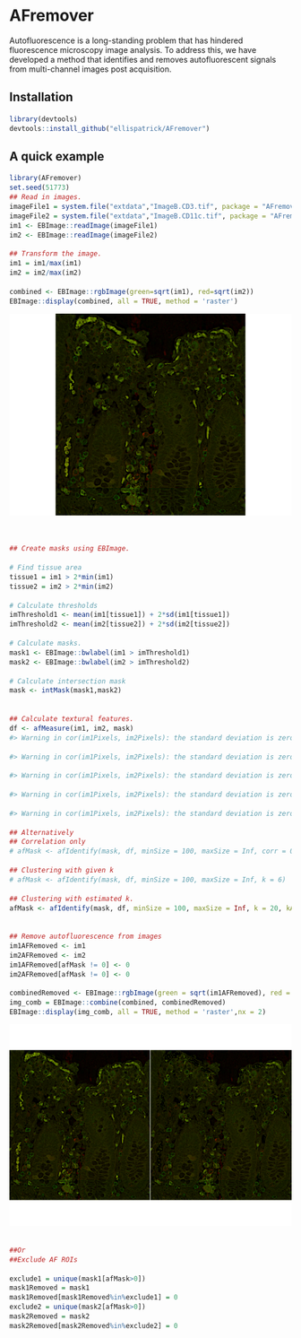 
<!-- README.md is generated from README.Rmd. Please edit that file -->

# AFremover

Autofluorescence is a long-standing problem that has hindered
fluorescence microscopy image analysis. To address this, we have
developed a method that identifies and removes autofluorescent signals
from multi-channel images post acquisition.

## Installation

``` r
library(devtools)
devtools::install_github("ellispatrick/AFremover")
```

## A quick example

``` r
library(AFremover)
set.seed(51773)
## Read in images.
imageFile1 = system.file("extdata","ImageB.CD3.tif", package = "AFremover")
imageFile2 = system.file("extdata","ImageB.CD11c.tif", package = "AFremover")
im1 <- EBImage::readImage(imageFile1)
im2 <- EBImage::readImage(imageFile2)

## Transform the image.
im1 = im1/max(im1)
im2 = im2/max(im2)

combined <- EBImage::rgbImage(green=sqrt(im1), red=sqrt(im2))
EBImage::display(combined, all = TRUE, method = 'raster')
```

![](man/figures/README-unnamed-chunk-2-1.png)<!-- -->

``` r


## Create masks using EBImage.

# Find tissue area
tissue1 = im1 > 2*min(im1)
tissue2 = im2 > 2*min(im2)

# Calculate thresholds
imThreshold1 <- mean(im1[tissue1]) + 2*sd(im1[tissue1])
imThreshold2 <- mean(im2[tissue2]) + 2*sd(im2[tissue2])

# Calculate masks.
mask1 <- EBImage::bwlabel(im1 > imThreshold1)
mask2 <- EBImage::bwlabel(im2 > imThreshold2)

# Calculate intersection mask
mask <- intMask(mask1,mask2)


## Calculate textural features.
df <- afMeasure(im1, im2, mask)
#> Warning in cor(im1Pixels, im2Pixels): the standard deviation is zero

#> Warning in cor(im1Pixels, im2Pixels): the standard deviation is zero

#> Warning in cor(im1Pixels, im2Pixels): the standard deviation is zero

#> Warning in cor(im1Pixels, im2Pixels): the standard deviation is zero

#> Warning in cor(im1Pixels, im2Pixels): the standard deviation is zero

## Alternatively
## Correlation only
# afMask <- afIdentify(mask, df, minSize = 100, maxSize = Inf, corr = 0.6)

## Clustering with given k
# afMask <- afIdentify(mask, df, minSize = 100, maxSize = Inf, k = 6)

## Clustering with estimated k.
afMask <- afIdentify(mask, df, minSize = 100, maxSize = Inf, k = 20, kAuto = TRUE)


## Remove autofluorescence from images
im1AFRemoved <- im1
im2AFRemoved <- im2
im1AFRemoved[afMask != 0] <- 0
im2AFRemoved[afMask != 0] <- 0

combinedRemoved <- EBImage::rgbImage(green = sqrt(im1AFRemoved), red = sqrt(im2AFRemoved))
img_comb = EBImage::combine(combined, combinedRemoved)
EBImage::display(img_comb, all = TRUE, method = 'raster',nx = 2)
```

![](man/figures/README-unnamed-chunk-2-2.png)<!-- -->

``` r

##Or
##Exclude AF ROIs

exclude1 = unique(mask1[afMask>0])
mask1Removed = mask1
mask1Removed[mask1Removed%in%exclude1] = 0
exclude2 = unique(mask2[afMask>0])
mask2Removed = mask2
mask2Removed[mask2Removed%in%exclude2] = 0
```
